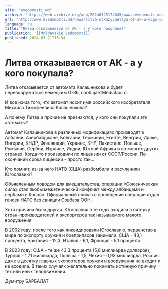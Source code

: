 ```yaml
---
site: "evedomosti.md"
archive: "https://web.archive.org/web/20240325174045/www.evedomosti.md/news/litva-otkazyvaetsya-ot-ak-u-kogo-pokupala"
url: "http://www.evedomosti.md/news/litva-otkazyvaetsya-ot-ak-u-kogo-pokupala"
language: ru
title: "Литва отказывается от АК - а у кого покупала?"
publication: '[[Moldavskie Vedomosti]]'
published: 2024-03-21T13:34
---
```


# Литва отказывается от АК - а у кого покупала?

Литва отказывается от автомата Калашникова и будет перевооружаться немецким G-36, сообщаетMеdiafax.ro.

И все из-за того, что автомат носит имя российского изобретателя Михаила Тимофеевича Калашникова?

А почему Литва и прочие не признаются, у кого они покупали эти автоматы?

Автомат Калашникова в различных модификациях производят в Албании, Азербайджане, Болгарии, Германии, Египте, Венгрии, Ираке, Нигерии, КНДР, Финляндии, Украине, КНР, Пакистане, Польше, Румынии, Сербии, Израиле, Индии, Южной Африки и во многих других странах. Когда-то производили по лицензии от СССР/России. По окончании срока лицензии - просто так...

Кто помнит, из-за чего НАТО (США) разбомбили и расчленили Югославию?

Объявленным поводом для вмешательства, операции «Союзническая сила» стал якобы межэтнический конфликт между албанцами и сербами в Косово. Официальный приказ о проведении операции отдал генсек НАТО без санкции Совбеза ООН.

Хотя причина была другая. Югославия в те годы входила в пятерку стран-производителей и экспортеров так называемого малого вооружения.

В 2002 году, после того как ликвидировали Югославию, первенство в мире по экспорту оружия и боеприпасов занимали: США - 43,1 процента, Британия - 12,3, Италия - 6,1, Франция - 5,1 процента.

В 2023 году: CША - те же 43,3 процента (5,8 миллиарда долларов), Турция - 1,71 миллиарда, Польша - 1,5, Чехия - 0,93 миллиарда. Россия даже в десятку главных экспортеров оружия и вооружения не входит и не входила. В таких случаях желательно понимать истинную причину тех или иных телодвижений.

Думитру БАРБАЛАТ